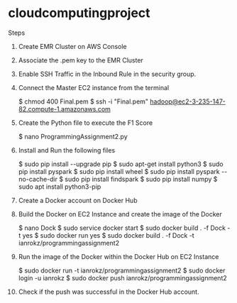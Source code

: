 # cloudcomputingproject

Steps

1.	Create EMR Cluster on AWS Console

2.	Associate the .pem key to the EMR Cluster

3.	Enable SSH Traffic in the Inbound Rule in the security group.

4.	Connect the Master EC2 instance from the terminal

      $ chmod 400 Final.pem
      $ ssh -i "Final.pem" hadoop@ec2-3-235-147-82.compute-1.amazonaws.com
      
5.	Create the Python file to execute the F1 Score

      $ nano ProgrammingAssignment2.py
      
6.	Install and Run the following files

      $ sudo pip install --upgrade pip
      $ sudo apt-get install python3
      $ sudo  pip install pyspark
      $ sudo pip install wheel
      $ sudo pip install pyspark --no-cache-dir
      $ sudo pip install findspark
      $ sudo pip install numpy
      $ sudo apt install python3-pip
      
7.	Create a Docker account on Docker Hub

8.	Build the Docker on EC2 Instance and create the image of the Docker

      $ nano Dock
      $ sudo service docker start
      $ sudo docker build . -f Dock -t yes
      $ sudo docker run yes
      $ sudo docker build . -f Dock -t ianrokz/programmingassignment2

9.	Run the image of the Docker within the Docker Hub on EC2 Instance

      $ sudo docker run -t ianrokz/programmingassignment2
      $ sudo docker login -u ianrokz
      $ sudo docker push ianrokz/programmingassignment2

10.	Check if the push was successful in the Docker Hub account.

